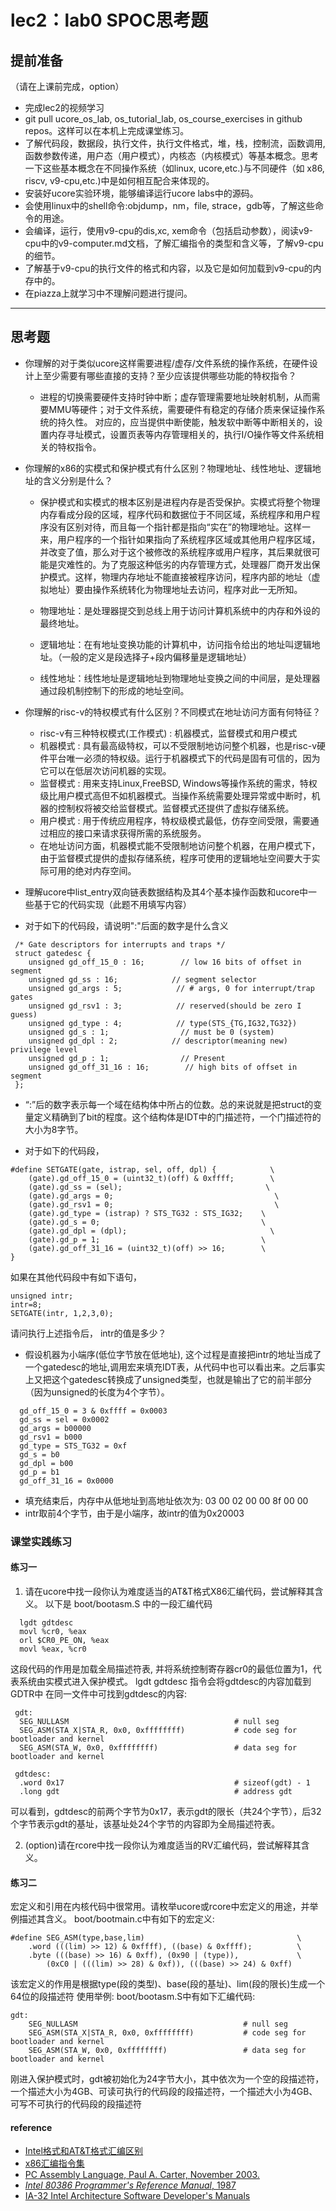 # lec2：lab0 SPOC思考题

## **提前准备**
（请在上课前完成，option）

- 完成lec2的视频学习
- git pull ucore_os_lab, os_tutorial_lab, os_course_exercises  in github repos。这样可以在本机上完成课堂练习。
- 了解代码段，数据段，执行文件，执行文件格式，堆，栈，控制流，函数调用,函数参数传递，用户态（用户模式），内核态（内核模式）等基本概念。思考一下这些基本概念在不同操作系统（如linux, ucore,etc.)与不同硬件（如 x86, riscv, v9-cpu,etc.)中是如何相互配合来体现的。
- 安装好ucore实验环境，能够编译运行ucore labs中的源码。
- 会使用linux中的shell命令:objdump，nm，file, strace，gdb等，了解这些命令的用途。
- 会编译，运行，使用v9-cpu的dis,xc, xem命令（包括启动参数），阅读v9-cpu中的v9\-computer.md文档，了解汇编指令的类型和含义等，了解v9-cpu的细节。
- 了解基于v9-cpu的执行文件的格式和内容，以及它是如何加载到v9-cpu的内存中的。
- 在piazza上就学习中不理解问题进行提问。

---

## 思考题

- 你理解的对于类似ucore这样需要进程/虚存/文件系统的操作系统，在硬件设计上至少需要有哪些直接的支持？至少应该提供哪些功能的特权指令？
  * 进程的切换需要硬件支持时钟中断；虚存管理需要地址映射机制，从而需要MMU等硬件；对于文件系统，需要硬件有稳定的存储介质来保证操作系统的持久性。 对应的，应当提供中断使能，触发软中断等中断相关的，设置内存寻址模式，设置页表等内存管理相关的，执行I/O操作等文件系统相关的特权指令。

- 你理解的x86的实模式和保护模式有什么区别？物理地址、线性地址、逻辑地址的含义分别是什么？
  * 保护模式和实模式的根本区别是进程内存是否受保护。实模式将整个物理内存看成分段的区域，程序代码和数据位于不同区域，系统程序和用户程序没有区别对待，而且每一个指针都是指向“实在”的物理地址。这样一来，用户程序的一个指针如果指向了系统程序区域或其他用户程序区域，并改变了值，那么对于这个被修改的系统程序或用户程序，其后果就很可能是灾难性的。为了克服这种低劣的内存管理方式，处理器厂商开发出保护模式。这样，物理内存地址不能直接被程序访问，程序内部的地址（虚拟地址）要由操作系统转化为物理地址去访问，程序对此一无所知。

  * 物理地址：是处理器提交到总线上用于访问计算机系统中的内存和外设的最终地址。
  * 逻辑地址：在有地址变换功能的计算机中，访问指令给出的地址叫逻辑地址。（一般的定义是段选择子+段内偏移量是逻辑地址）
  * 线性地址：线性地址是逻辑地址到物理地址变换之间的中间层，是处理器通过段机制控制下的形成的地址空间。

- 你理解的risc-v的特权模式有什么区别？不同模式在地址访问方面有何特征？
  * risc-v有三种特权模式(工作模式) : 机器模式，监督模式和用户模式
  * 机器模式 : 具有最高级特权，可以不受限制地访问整个机器，也是risc-v硬件平台唯一必须的特权级。运行于机器模式下的代码是固有可信的，因为它可以在低层次访问机器的实现。
  * 监督模式 : 用来支持Linux,FreeBSD, Windows等操作系统的需求，特权级比用户模式高但不如机器模式。当操作系统需要处理异常或中断时，机器的控制权将被交给监督模式。监督模式还提供了虚拟存储系统。
  * 用户模式 : 用于传统应用程序，特权级模式最低，仿存空间受限，需要通过相应的接口来请求获得所需的系统服务。
  * 在地址访问方面，机器模式能不受限制地访问整个机器，在用户模式下，由于监督模式提供的虚拟存储系统，程序可使用的逻辑地址空间要大于实际可用的绝对内存空间。
  
- 理解ucore中list_entry双向链表数据结构及其4个基本操作函数和ucore中一些基于它的代码实现（此题不用填写内容）

- 对于如下的代码段，请说明":"后面的数字是什么含义
```
 /* Gate descriptors for interrupts and traps */
 struct gatedesc {
    unsigned gd_off_15_0 : 16;        // low 16 bits of offset in segment
    unsigned gd_ss : 16;            // segment selector
    unsigned gd_args : 5;            // # args, 0 for interrupt/trap gates
    unsigned gd_rsv1 : 3;            // reserved(should be zero I guess)
    unsigned gd_type : 4;            // type(STS_{TG,IG32,TG32})
    unsigned gd_s : 1;                // must be 0 (system)
    unsigned gd_dpl : 2;            // descriptor(meaning new) privilege level
    unsigned gd_p : 1;                // Present
    unsigned gd_off_31_16 : 16;        // high bits of offset in segment
 };
```
* “:”后的数字表示每一个域在结构体中所占的位数。总的来说就是把struct的变量定义精确到了bit的程度。这个结构体是IDT中的门描述符，一个门描述符的大小为8字节。

- 对于如下的代码段，

```
#define SETGATE(gate, istrap, sel, off, dpl) {            \
    (gate).gd_off_15_0 = (uint32_t)(off) & 0xffff;        \
    (gate).gd_ss = (sel);                                \
    (gate).gd_args = 0;                                    \
    (gate).gd_rsv1 = 0;                                    \
    (gate).gd_type = (istrap) ? STS_TG32 : STS_IG32;    \
    (gate).gd_s = 0;                                    \
    (gate).gd_dpl = (dpl);                                \
    (gate).gd_p = 1;                                    \
    (gate).gd_off_31_16 = (uint32_t)(off) >> 16;        \
}
```
如果在其他代码段中有如下语句，
```
unsigned intr;
intr=8;
SETGATE(intr, 1,2,3,0);
```
请问执行上述指令后， intr的值是多少？

  * 假设机器为小端序(低位字节放在低地址), 这个过程是直接把intr的地址当成了一个gatedesc的地址,调用宏来填充IDT表，从代码中也可以看出来。之后事实上又把这个gatedesc转换成了unsigned类型，也就是输出了它的前半部分（因为unsigned的长度为4个字节）。
  ```
    gd_off_15_0 = 3 & 0xffff = 0x0003
    gd_ss = sel = 0x0002
    gd_args = b00000
    gd_rsv1 = b000
    gd_type = STS_TG32 = 0xf
    gd_s = b0
    gd_dpl = b00
    gd_p = b1
    gd_off_31_16 = 0x0000
 ```
  * 填充结束后，内存中从低地址到高地址依次为:
    03 00 02 00 00 8f 00 00
  * intr取前4个字节，由于是小端序，故intr的值为0x20003

### 课堂实践练习

#### 练习一

1. 请在ucore中找一段你认为难度适当的AT&T格式X86汇编代码，尝试解释其含义。
  以下是 boot/bootasm.S 中的一段汇编代码
  ```
    lgdt gdtdesc
    movl %cr0, %eax
    orl $CR0_PE_ON, %eax
    movl %eax, %cr0
  ```
  这段代码的作用是加载全局描述符表, 并将系统控制寄存器cr0的最低位置为1，代表系统由实模式进入保护模式。
  lgdt gdtdesc 指令会将gdtdesc的内容加载到GDTR中
  在同一文件中可找到gdtdesc的内容:
  ```
   gdt:
    SEG_NULLASM                                     # null seg
    SEG_ASM(STA_X|STA_R, 0x0, 0xffffffff)           # code seg for bootloader and kernel
    SEG_ASM(STA_W, 0x0, 0xffffffff)                 # data seg for bootloader and kernel

   gdtdesc:
    .word 0x17                                      # sizeof(gdt) - 1
    .long gdt                                       # address gdt
  ```
  可以看到，gdtdesc的前两个字节为0x17，表示gdt的限长（共24个字节），后32个字节表示gdt的基址，该基址处24个字节的内容即为全局描述符表。

2. (option)请在rcore中找一段你认为难度适当的RV汇编代码，尝试解释其含义。

#### 练习二

宏定义和引用在内核代码中很常用。请枚举ucore或rcore中宏定义的用途，并举例描述其含义。
boot/bootmain.c中有如下的宏定义:
```
#define SEG_ASM(type,base,lim)                                  \
    .word (((lim) >> 12) & 0xffff), ((base) & 0xffff);          \
    .byte (((base) >> 16) & 0xff), (0x90 | (type)),             \
        (0xC0 | (((lim) >> 28) & 0xf)), (((base) >> 24) & 0xff)
```
该宏定义的作用是根据type(段的类型)、base(段的基址)、lim(段的限长)生成一个64位的段描述符
使用举例:
boot/bootasm.S中有如下汇编代码:
```
gdt:
    SEG_NULLASM                                     # null seg
    SEG_ASM(STA_X|STA_R, 0x0, 0xffffffff)           # code seg for bootloader and kernel
    SEG_ASM(STA_W, 0x0, 0xffffffff)                 # data seg for bootloader and kernel
```
刚进入保护模式时，gdt被初始化为24字节大小，其中依次为一个空的段描述符，一个描述大小为4GB、可读可执行的代码段的段描述符，一个描述大小为4GB、可写不可执行的代码段的段描述符


#### reference
 - [Intel格式和AT&T格式汇编区别](http://www.cnblogs.com/hdk1993/p/4820353.html)
 - [x86汇编指令集  ](http://hiyyp1234.blog.163.com/blog/static/67786373200981811422948/)
 - [PC Assembly Language, Paul A. Carter, November 2003.](https://pdos.csail.mit.edu/6.828/2016/readings/pcasm-book.pdf)
 - [*Intel 80386 Programmer's Reference Manual*, 1987](https://pdos.csail.mit.edu/6.828/2016/readings/i386/toc.htm)
 - [IA-32 Intel Architecture Software Developer's Manuals](http://www.intel.com/content/www/us/en/processors/architectures-software-developer-manuals.html)
